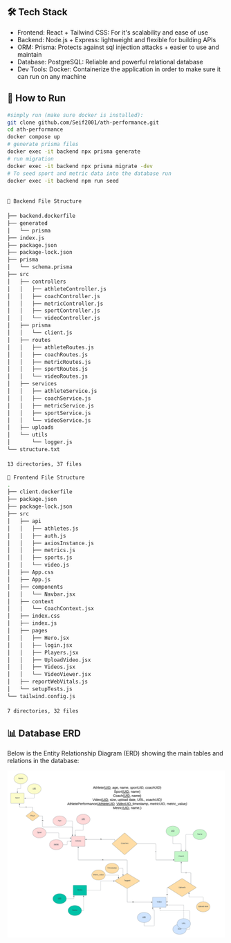 ## 🛠 Tech Stack

- Frontend: React + Tailwind CSS: For it's scalability and ease of use
- Backend: Node.js + Express: lightweight and flexible for building APIs
- ORM: Prisma: Protects against sql injection attacks + easier to use and maintain
- Database: PostgreSQL: Reliable and powerful relational database
- Dev Tools: Docker: Containerize the application in order to make sure it can run on any machine


## 🚀 How to Run

```bash
#simply run (make sure docker is installed):
git clone github.com/Seif2001/ath-performance.git
cd ath-performance
docker compose up
# generate prisma files
docker exec -it backend npx prisma generate
# run migration
docker exec -it backend npx prisma migrate -dev
# To seed sport and metric data into the database run
docker exec -it backend npm run seed
```
```bash

📁 Backend File Structure

├── backend.dockerfile
├── generated
│   └── prisma
├── index.js
├── package.json
├── package-lock.json
├── prisma
│   └── schema.prisma
├── src
│   ├── controllers
│   │   ├── athleteController.js
│   │   ├── coachController.js
│   │   ├── metricController.js
│   │   ├── sportController.js
│   │   └── videoController.js
│   ├── prisma
│   │   └── client.js
│   ├── routes
│   │   ├── athleteRoutes.js
│   │   ├── coachRoutes.js
│   │   ├── metricRoutes.js
│   │   ├── sportRoutes.js
│   │   └── videoRoutes.js
│   ├── services
│   │   ├── athleteService.js
│   │   ├── coachService.js
│   │   ├── metricService.js
│   │   ├── sportService.js
│   │   └── videoService.js
│   ├── uploads
│   └── utils
│       └── logger.js
└── structure.txt

13 directories, 37 files
```

``` bash
📁 Frontend File Structure
.
├── client.dockerfile
├── package.json
├── package-lock.json
├── src
│   ├── api
│   │   ├── athletes.js
│   │   ├── auth.js
│   │   ├── axiosInstance.js
│   │   ├── metrics.js
│   │   ├── sports.js
│   │   └── video.js
│   ├── App.css
│   ├── App.js
│   ├── components
│   │   └── Navbar.jsx
│   ├── context
│   │   └── CoachContext.jsx
│   ├── index.css
│   ├── index.js
│   ├── pages
│   │   ├── Hero.jsx
│   │   ├── login.jsx
│   │   ├── Players.jsx
│   │   ├── UploadVideo.jsx
│   │   ├── Videos.jsx
│   │   └── VideoViewer.jsx
│   ├── reportWebVitals.js
│   └── setupTests.js
└── tailwind.config.js

7 directories, 32 files
```

## 📊 Database ERD

Below is the Entity Relationship Diagram (ERD) showing the main tables and relations in the database:

![Database ERD](./databaseERD.png)
